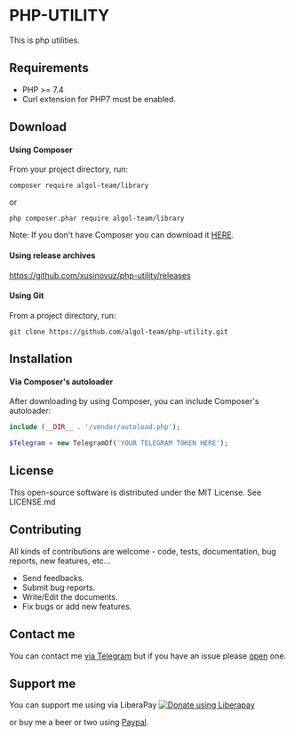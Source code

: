 # PHP-UTILITY

This is php utilities.

Requirements
---------

* PHP >= 7.4
* Curl extension for PHP7 must be enabled.

Download
---------

#### Using Composer

From your project directory, run:
```
composer require algol-team/library
```
or
```
php composer.phar require algol-team/library
```
Note: If you don't have Composer you can download it [HERE](https://getcomposer.org/download/).

#### Using release archives

https://github.com/xusinovuz/php-utility/releases

#### Using Git

From a project directory, run:
```
git clone https://github.com/algol-team/php-utility.git
```

Installation
---------

#### Via Composer's autoloader

After downloading by using Composer, you can include Composer's autoloader:
```php
include (__DIR__ . '/vendor/autoload.php');

$Telegram = new TelegramOf('YOUR TELEGRAM TOKEN HERE');
```
License
------------

This open-source software is distributed under the MIT License. See LICENSE.md

Contributing
------------

All kinds of contributions are welcome - code, tests, documentation, bug reports, new features, etc...

* Send feedbacks.
* Submit bug reports.
* Write/Edit the documents.
* Fix bugs or add new features.

Contact me
------------

You can contact me [via Telegram](https://telegram.me/mirj4lol) but if you have an issue please [open](https://github.com/xusinovuz) one.

Support me
------------

You can support me using via LiberaPay [![Donate using Liberapay](https://liberapay.com/assets/widgets/donate.svg)](https://liberapay.com/algol-team/donate)

or buy me a beer or two using [Paypal](https://paypal.me/algol-team).
